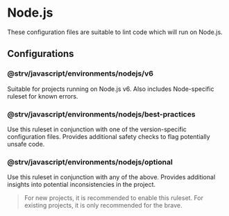 # Node.js

These configuration files are suitable to lint code which will run on Node.js.

## Configurations

### @strv/javascript/environments/nodejs/v6

Suitable for projects running on Node.js v6. Also includes Node-specific ruleset for known errors.

### @strv/javascript/environments/nodejs/best-practices

Use this ruleset in conjunction with one of the version-specific configuration files. Provides additional safety checks to flag potentially unsafe code.

### @strv/javascript/environments/nodejs/optional

Use this ruleset in conjunction with any of the above. Provides additional insights into potential inconsistencies in the project.

> For new projects, it is recommended to enable this ruleset. For existing projects, it is only recommended for the brave.
